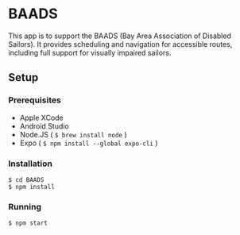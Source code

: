 # BAADS

This app is to support the BAADS (Bay Area Association of Disabled Sailors). It provides
scheduling and navigation for accessible routes, including full support for visually
impaired sailors.

## Setup
### Prerequisites 

* Apple XCode
* Android Studio
* Node.JS ( ```$ brew install node``` )
* Expo ( ```$ npm install --global expo-cli``` )

### Installation
```shell
$ cd BAADS
$ npm install
```

### Running
```shell
$ npm start
```
